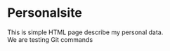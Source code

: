 # Personalsite
This is simple HTML page describe my personal data.
<br>
We are testing Git commands
